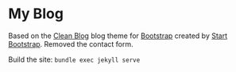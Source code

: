 # My Blog

Based on the [Clean Blog](http://startbootstrap.com/template-overviews/clean-blog/) blog theme for [Bootstrap](http://getbootstrap.com/) created by [Start Bootstrap](http://startbootstrap.com/).
Removed the contact form.

Build the site: `bundle exec jekyll serve`
